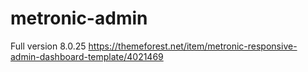 # metronic-admin
Full version 8.0.25
https://themeforest.net/item/metronic-responsive-admin-dashboard-template/4021469
